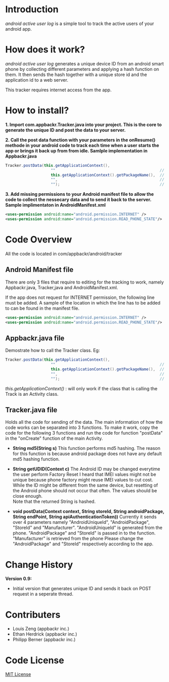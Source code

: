 # Introduction
_android active user log_ is a simple tool to track the active users of your android app.

# How does it work?

_android active user log_ generates a unique device ID from an android smart phone by collecting different parameters and applying a hash function on them. It then sends the hash together with a unique store id and the application id to a web server.

This tracker requires internet access from the app.

# How to install?

**1. Import com.appbackr.Tracker.java into your project. This is the core to generate the unique ID and post the data to your server.**

**2. Call the post data function with your parameters in the onResume() methode in your android code to track each time when a user starts the app or brings it back up from from idle. Samlple implementation in Appbackr.java**

```java
Tracker.postData(this.getApplicationContext(),
    				""												// Enter your store ID
    				this.getApplicationContext().getPackageName(),	// You Android Package name
					"",												// end point URL
					"");											// API authentication token
```

**3. Add missing permissions to your Android manifest file to allow the code to collect the nessecary data and to send it back to the server. Sample implimentaton in AndroidManifest.xml**

```xml
<uses-permission android:name="android.permission.INTERNET" />
<uses-permission android:name="android.permission.READ_PHONE_STATE"/>
```

# Code Overview

All the code is located in com/appbackr/android/tracker

## Android Manifest file

There are only 3 files that require to editing for the tracking to work, namely Appbackr.java, Tracker,java and AndroidManifest.xml.

If the app does not request for INTERNET permission, the following line must be added. A sample of the location in which the line has to be added to can be found in the manifest file.

```xml
<uses-permission android:name="android.permission.INTERNET" />
<uses-permission android:name="android.permission.READ_PHONE_STATE"/>
```

## Appbackr.java file

Demostrate how to call the Tracker class. Eg:
	
```java
Tracker.postData(this.getApplicationContext(),
    				""												// Enter your store ID
    				this.getApplicationContext().getPackageName(),	// You Android Package name
					"",												// end point URL
					"");											// API authentication token
```

_this.getApplicationContext()_ : will only work if the class that is calling the Track is an Activity class.
	
## Tracker.java file

Holds all the code for sending of the data. The main information of how the code works can be separated into 3 functions. To make it work, copy the code for the following 3 functions and run the code for function "postData" in the "onCreate" function of the main Activity.

* **String md5(String s)** 
	This function performs md5 hashing. The reason for this function is because	android package does not have any default md5 hashing function.

* **String getUDID(Context c)**
	The Android ID may be changed everytime the user perform Factory Reset I heard that IMEI values might not be unique because phone factory might reuse IMEI values to cut cost.
	While the ID might be different from the same device, but resetting of the Android phone should not occur that often. The values should be close enough.	
	Note that the returned String is hashed. 

* **void postData(Context context, String storeId, String androidPackage, String endPoint, String apiAuthenticationToken))**
	Currently it sends over 4 parameters namely "AndroidUniqueId", 
	"AndroidPackage", "StoreId" and "Manufacturer". "AndroidUniqueId" is 
	generated from the phone. "AndroidPackage" and "StoreId" is passed in to 
	the function. "Manufacturer" is retrieved from the phone Please change the 
	"AndroidPackage" and "StoreId" respectively according to the app.

# Change History
**Version 0.9:**

* Initial version that generates unique ID and sends it back on POST request in a seperate thread.

# Contributers

* Louis Zeng (appbackr inc.)
* Ethan Herdrick (appbackr inc.)
* Philipp Berner (appbackr inc.)

# Code License

[MIT License](http://www.opensource.org/licenses/mit-license.php)